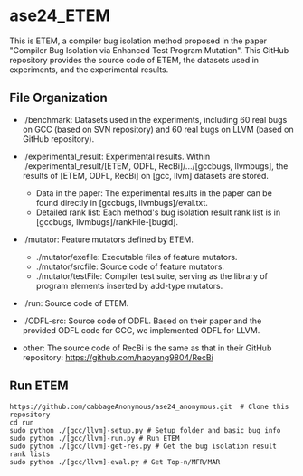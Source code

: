 # ase24_ETEM

This is ETEM, a compiler bug isolation method proposed in the paper "Compiler Bug Isolation via Enhanced Test Program Mutation". This GitHub repository provides the source code of ETEM, the datasets used in experiments, and the experimental results.

## File Organization
- ./benchmark: Datasets used in the experiments, including 60 real bugs on GCC (based on SVN repository) and 60 real bugs on LLVM (based on GitHub repository).

- ./experimental_result: Experimental results. Within ./experimental_result/[ETEM, ODFL, RecBi]/.../[gccbugs, llvmbugs], the results of [ETEM, ODFL, RecBi] on [gcc, llvm] datasets are stored.
    - Data in the paper: The experimental results in the paper can be found directly in [gccbugs, llvmbugs]/eval.txt.
    - Detailed rank list: Each method's bug isolation result rank list is in [gccbugs, llvmbugs]/rankFile-[bugid].

- ./mutator: Feature mutators defined by ETEM.
    - ./mutator/exefile: Executable files of feature mutators.
    - ./mutator/srcfile: Source code of feature mutators.
    - ./mutator/testFile: Compiler test suite, serving as the library of program elements inserted by add-type mutators.

- ./run: Source code of ETEM.

- ./ODFL-src: Source code of ODFL. Based on their paper and the provided ODFL code for GCC, we implemented ODFL for LLVM.

- other: The source code of RecBi is the same as that in their GitHub repository: https://github.com/haoyang9804/RecBi



## Run ETEM

```shell
https://github.com/cabbageAnonymous/ase24_anonymous.git  # Clone this repository
cd run
sudo python ./[gcc/llvm]-setup.py # Setup folder and basic bug info
sudo python ./[gcc/llvm]-run.py # Run ETEM
sudo python ./[gcc/llvm]-get-res.py # Get the bug isolation result rank lists
sudo python ./[gcc/llvm]-eval.py # Get Top-n/MFR/MAR
```